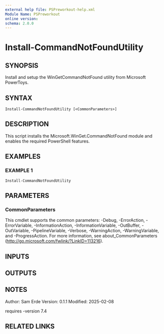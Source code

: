 ```yaml
---
external help file: PSPreworkout-help.xml
Module Name: PSPreworkout
online version:
schema: 2.0.0
---
```


# Install-CommandNotFoundUtility

## SYNOPSIS
Install and setup the WinGetCommandNotFound utility from Microsoft PowerToys.

## SYNTAX

```
Install-CommandNotFoundUtility [<CommonParameters>]
```

## DESCRIPTION
This script installs the Microsoft.WinGet.CommandNotFound module and enables the required PowerShell features.

## EXAMPLES

### EXAMPLE 1
```
Install-CommandNotFoundUtility
```

## PARAMETERS

### CommonParameters
This cmdlet supports the common parameters: -Debug, -ErrorAction, -ErrorVariable, -InformationAction, -InformationVariable, -OutBuffer, -OutVariable, -PipelineVariable, -Verbose, -WarningAction, -WarningVariable, and -ProgressAction. 
For more information, see about_CommonParameters (http://go.microsoft.com/fwlink/?LinkID=113216).

## INPUTS

## OUTPUTS

## NOTES
Author: Sam Erde
Version: 0.1.1
Modified: 2025-02-08

requires -version 7.4

## RELATED LINKS
